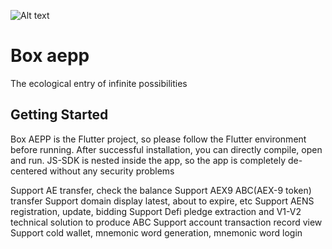 
![Alt text](https://github.com/sunbx/Box-aepp-mobile/blob/master/images/logo.png)
# Box aepp

The ecological entry of infinite possibilities


## Getting Started

Box AEPP is the Flutter project, so please follow the Flutter environment before running. After successful installation, you can directly compile, open and run. JS-SDK is nested inside the app, so the app is completely de-centered without any security problems

Support AE transfer, check the balance
Support AEX9 ABC(AEX-9 token) transfer
Support domain display latest, about to expire, etc
Support AENS registration, update, bidding
Support Defi pledge extraction and V1-V2 technical solution to produce ABC
Support account transaction record view
Support cold wallet, mnemonic word generation, mnemonic word login

